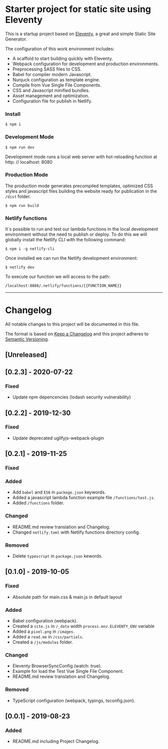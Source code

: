 # Starter project for static site using Eleventy

This is a startup project based on [Eleventy](https://www.11ty.io), a great and simple Static Site Generator.

The configuration of this work environment includes:

- A scaffold to start building quickly with Eleventy.
- Webpack configuration for development and production environments.
- Preprocessing SASS files to CSS.
- Babel for compiler modern Javascript.
- Nunjuck configuration as template engine.
- Compile from Vue Single File Components.
- CSS and Javascript minified bundles.
- Asset management and optimization.
- Configuration file for publish in Netlify.



### Install

```
$ npm i
```

### Development Mode

```
$ npm run dev
```

Development mode runs a local web server with hot-reloading function at http: // localhost: 8080

### Production Mode

The production mode generates precompiled templates, optimized CSS styles and javascript files building the website ready for publication in the ```/dist``` folder.

```
$ npm run build
```

### Netlify functions

It´s possible to run and test our lambda functions in the local development environment without the need to publish or deploy. To do this we will globally install the Netlify CLI with the following command:

```
$ npm i -g netlify-cli
```

Once installed we can run the Netlify development environment:

```
$ netlify dev
```

To execute our function we will access to the path:

```
/localhost:8888/.netlify/functions/{{FUNCTION_NAME}}
```

---

# Changelog

All notable changes to this project will be documented in this file.

The format is based on [Keep a Changelog](http://keepachangelog.com/en/1.0.0/)
and this project adheres to [Semantic Versioning](http://semver.org/spec/v2.0.0.html).


## [Unreleased]

## [0.2.3] - 2020-07-22

### Fixed
- Update npm depencencies (lodash security vulnerability)


## [0.2.2] - 2019-12-30

### Fixed
- Update deprecated uglifyjs-webpack-plugin

## [0.2.1] - 2019-11-25

### Fixed

### Added
- Add `babel` and `ES6` in `packege.json` keywords.
- Added a javascript lambda function example file `/functions/test.js`.
- Added `/functions` folder.

### Changed
- README.md review translation and Changelog.
- Changed `netlify.toml` with Netlify functions directory config.

### Removed
- Delete `typescript` in `package.json` kewords.

## [0.1.0] - 2019-10-05

### Fixed
- Absolute path for main.css & main.js in default layout

### Added
- Babel configuration (webpack).
- Created a `site.js` in `/_data` width `process.env.ELEVENTY_ENV` variable
- Added a `pixel.png` in `/images`.
- Added a `read.me` in `/css/partials`.
- Created a `/js/modules` folder.

### Changed
- Eleventy BrowserSyncConfig (watch: true).
- Example for load the Test Vue Single File Component.
- README.md review translation and Changelog.

### Removed
- TypeScript configuration (webpack, typings, tsconfig.json).

## [0.0.1] - 2019-08-23

### Added
- README.md including Project Changelog.